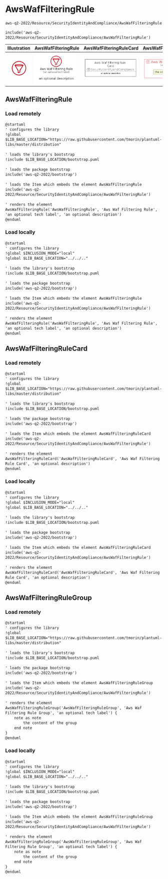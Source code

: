# AwsWafFilteringRule


```text
aws-q2-2022/Resource/SecurityIdentityAndCompliance/AwsWafFilteringRule
```

```text
include('aws-q2-2022/Resource/SecurityIdentityAndCompliance/AwsWafFilteringRule')
```



| Illustration | AwsWafFilteringRule | AwsWafFilteringRuleCard | AwsWafFilteringRuleGroup |
| :---: | :---: | :---: | :---: |
| ![illustration for Illustration](../../../aws-q2-2022/Resource/SecurityIdentityAndCompliance/AwsWafFilteringRule.png) | ![illustration for AwsWafFilteringRule](../../../aws-q2-2022/Resource/SecurityIdentityAndCompliance/AwsWafFilteringRule.Local.png) | ![illustration for AwsWafFilteringRuleCard](../../../aws-q2-2022/Resource/SecurityIdentityAndCompliance/AwsWafFilteringRuleCard.Local.png) | ![illustration for AwsWafFilteringRuleGroup](../../../aws-q2-2022/Resource/SecurityIdentityAndCompliance/AwsWafFilteringRuleGroup.Local.png) |




## AwsWafFilteringRule

### Load remotely
```plantuml
@startuml
' configures the library
!global $LIB_BASE_LOCATION="https://raw.githubusercontent.com/tmorin/plantuml-libs/master/distribution"

' loads the library's bootstrap
!include $LIB_BASE_LOCATION/bootstrap.puml

' loads the package bootstrap
include('aws-q2-2022/bootstrap')

' loads the Item which embeds the element AwsWafFilteringRule
include('aws-q2-2022/Resource/SecurityIdentityAndCompliance/AwsWafFilteringRule')

' renders the element
AwsWafFilteringRule('AwsWafFilteringRule', 'Aws Waf Filtering Rule', 'an optional tech label', 'an optional description')
@enduml
```

### Load locally
```plantuml
@startuml
' configures the library
!global $INCLUSION_MODE="local"
!global $LIB_BASE_LOCATION="../../.."

' loads the library's bootstrap
!include $LIB_BASE_LOCATION/bootstrap.puml

' loads the package bootstrap
include('aws-q2-2022/bootstrap')

' loads the Item which embeds the element AwsWafFilteringRule
include('aws-q2-2022/Resource/SecurityIdentityAndCompliance/AwsWafFilteringRule')

' renders the element
AwsWafFilteringRule('AwsWafFilteringRule', 'Aws Waf Filtering Rule', 'an optional tech label', 'an optional description')
@enduml
```

## AwsWafFilteringRuleCard

### Load remotely
```plantuml
@startuml
' configures the library
!global $LIB_BASE_LOCATION="https://raw.githubusercontent.com/tmorin/plantuml-libs/master/distribution"

' loads the library's bootstrap
!include $LIB_BASE_LOCATION/bootstrap.puml

' loads the package bootstrap
include('aws-q2-2022/bootstrap')

' loads the Item which embeds the element AwsWafFilteringRuleCard
include('aws-q2-2022/Resource/SecurityIdentityAndCompliance/AwsWafFilteringRule')

' renders the element
AwsWafFilteringRuleCard('AwsWafFilteringRuleCard', 'Aws Waf Filtering Rule Card', 'an optional description')
@enduml
```

### Load locally
```plantuml
@startuml
' configures the library
!global $INCLUSION_MODE="local"
!global $LIB_BASE_LOCATION="../../.."

' loads the library's bootstrap
!include $LIB_BASE_LOCATION/bootstrap.puml

' loads the package bootstrap
include('aws-q2-2022/bootstrap')

' loads the Item which embeds the element AwsWafFilteringRuleCard
include('aws-q2-2022/Resource/SecurityIdentityAndCompliance/AwsWafFilteringRule')

' renders the element
AwsWafFilteringRuleCard('AwsWafFilteringRuleCard', 'Aws Waf Filtering Rule Card', 'an optional description')
@enduml
```

## AwsWafFilteringRuleGroup

### Load remotely
```plantuml
@startuml
' configures the library
!global $LIB_BASE_LOCATION="https://raw.githubusercontent.com/tmorin/plantuml-libs/master/distribution"

' loads the library's bootstrap
!include $LIB_BASE_LOCATION/bootstrap.puml

' loads the package bootstrap
include('aws-q2-2022/bootstrap')

' loads the Item which embeds the element AwsWafFilteringRuleGroup
include('aws-q2-2022/Resource/SecurityIdentityAndCompliance/AwsWafFilteringRule')

' renders the element
AwsWafFilteringRuleGroup('AwsWafFilteringRuleGroup', 'Aws Waf Filtering Rule Group', 'an optional tech label') {
    note as note
        the content of the group
    end note
}
@enduml
```

### Load locally
```plantuml
@startuml
' configures the library
!global $INCLUSION_MODE="local"
!global $LIB_BASE_LOCATION="../../.."

' loads the library's bootstrap
!include $LIB_BASE_LOCATION/bootstrap.puml

' loads the package bootstrap
include('aws-q2-2022/bootstrap')

' loads the Item which embeds the element AwsWafFilteringRuleGroup
include('aws-q2-2022/Resource/SecurityIdentityAndCompliance/AwsWafFilteringRule')

' renders the element
AwsWafFilteringRuleGroup('AwsWafFilteringRuleGroup', 'Aws Waf Filtering Rule Group', 'an optional tech label') {
    note as note
        the content of the group
    end note
}
@enduml
```

